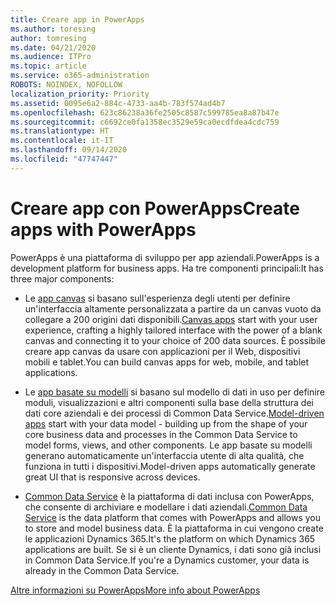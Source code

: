 ```yaml
---
title: Creare app in PowerApps
ms.author: toresing
author: tomresing
ms.date: 04/21/2020
ms.audience: ITPro
ms.topic: article
ms.service: o365-administration
ROBOTS: NOINDEX, NOFOLLOW
localization_priority: Priority
ms.assetid: 0095e6a2-884c-4733-aa4b-783f574ad4b7
ms.openlocfilehash: 623c86238a36fe2505c8587c599785ea8a87b47e
ms.sourcegitcommit: c6692ce0fa1358ec3529e59ca0ecdfdea4cdc759
ms.translationtype: HT
ms.contentlocale: it-IT
ms.lasthandoff: 09/14/2020
ms.locfileid: "47747447"
---
```

# <a name="create-apps-with-powerapps"></a><span data-ttu-id="7fcb2-102">Creare app con PowerApps</span><span class="sxs-lookup"><span data-stu-id="7fcb2-102">Create apps with PowerApps</span></span>

<span data-ttu-id="7fcb2-103">PowerApps è una piattaforma di sviluppo per app aziendali.</span><span class="sxs-lookup"><span data-stu-id="7fcb2-103">PowerApps is a development platform for business apps.</span></span> <span data-ttu-id="7fcb2-104">Ha tre componenti principali:</span><span class="sxs-lookup"><span data-stu-id="7fcb2-104">It has three major components:</span></span> 
  
- <span data-ttu-id="7fcb2-105">Le [app canvas](https://go.microsoft.com/fwlink/?linkid=874495) si basano sull'esperienza degli utenti per definire un'interfaccia altamente personalizzata a partire da un canvas vuoto da collegare a 200 origini dati disponibili.</span><span class="sxs-lookup"><span data-stu-id="7fcb2-105">[Canvas apps](https://go.microsoft.com/fwlink/?linkid=874495) start with your user experience, crafting a highly tailored interface with the power of a blank canvas and connecting it to your choice of 200 data sources.</span></span> <span data-ttu-id="7fcb2-106">È possibile creare app canvas da usare con applicazioni per il Web, dispositivi mobili e tablet.</span><span class="sxs-lookup"><span data-stu-id="7fcb2-106">You can build canvas apps for web, mobile, and tablet applications.</span></span> 
    
- <span data-ttu-id="7fcb2-107">Le [app basate su modelli](https://go.microsoft.com/fwlink/?linkid=874496) si basano sul modello di dati in uso per definire moduli, visualizzazioni e altri componenti sulla base della struttura dei dati core aziendali e dei processi di Common Data Service.</span><span class="sxs-lookup"><span data-stu-id="7fcb2-107">[Model-driven apps](https://go.microsoft.com/fwlink/?linkid=874496) start with your data model - building up from the shape of your core business data and processes in the Common Data Service to model forms, views, and other components.</span></span> <span data-ttu-id="7fcb2-108">Le app basate su modelli generano automaticamente un'interfaccia utente di alta qualità, che funziona in tutti i dispositivi.</span><span class="sxs-lookup"><span data-stu-id="7fcb2-108">Model-driven apps automatically generate great UI that is responsive across devices.</span></span> 
    
- <span data-ttu-id="7fcb2-109">[Common Data Service](https://go.microsoft.com/fwlink/?linkid=874497) è la piattaforma di dati inclusa con PowerApps, che consente di archiviare e modellare i dati aziendali.</span><span class="sxs-lookup"><span data-stu-id="7fcb2-109">[Common Data Service](https://go.microsoft.com/fwlink/?linkid=874497) is the data platform that comes with PowerApps and allows you to store and model business data.</span></span> <span data-ttu-id="7fcb2-110">È la piattaforma in cui vengono create le applicazioni Dynamics 365.</span><span class="sxs-lookup"><span data-stu-id="7fcb2-110">It's the platform on which Dynamics 365 applications are built.</span></span> <span data-ttu-id="7fcb2-111">Se si è un cliente Dynamics, i dati sono già inclusi in Common Data Service.</span><span class="sxs-lookup"><span data-stu-id="7fcb2-111">If you're a Dynamics customer, your data is already in the Common Data Service.</span></span> 
    
[<span data-ttu-id="7fcb2-112">Altre informazioni su PowerApps</span><span class="sxs-lookup"><span data-stu-id="7fcb2-112">More info about PowerApps</span></span>](https://go.microsoft.com/fwlink/?linkid=874498)
  


